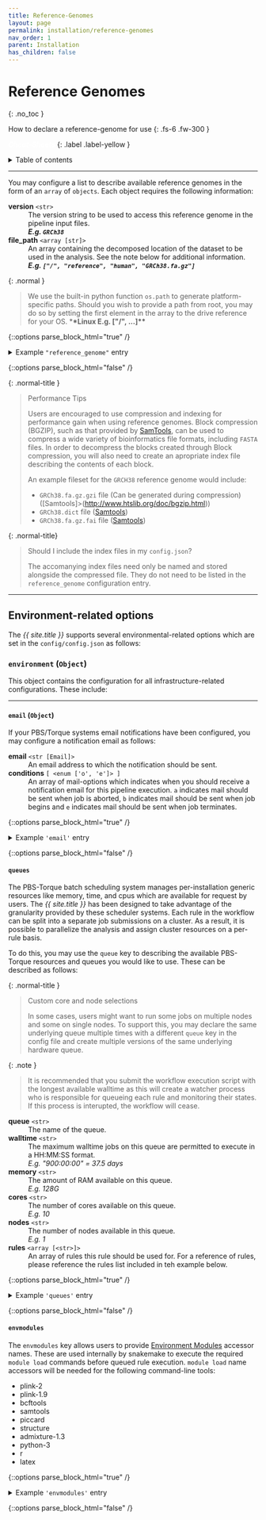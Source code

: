```yaml
---
title: Reference-Genomes
layout: page
permalink: installation/reference-genomes
nav_order: 1
parent: Installation
has_children: false
---
```


# Reference Genomes
{: .no_toc }

How to declare a reference-genome for use
{: .fs-6 .fw-300 }

<a href="{{ site.baseurl }}/cheat-sheets/quickstart" style="color: white; text-decoration: none;"><strong><i>Cheat-Sheets</i></strong></a>
{: .label .label-yellow }

<details markdown="block">
  <summary>
    Table of contents
  </summary>
  {: .text-delta }
1. TOC
{:toc}
</details>

---

You may configure a list to describe available reference genomes in the form of an `array` of `objects`. Each object requires the following information:

<dl class="def-wide">
  <dt><strong>version</strong>
    <code>&lt;str&gt;</code>
  </dt>
  <dd>The version string to be used to access this reference genome in the pipeline input files.
    <br><strong>
      <i>E.g.
        <code>GRCh38</code>
      </i>
    </strong>
  </dd>

  <dt><strong>file_path</strong>
    <code>&lt;array [str]&gt;</code>
  </dt>
  <dd>An array containing the decomposed location of the dataset to be used in the analysis. See the note below for additional information.
    <br><strong>
      <i>E.g.
        <code>["/", "reference", "human", "GRCh38.fa.gz"]</code>
      </i>
    </strong>
  </dd>
</dl>

{: .normal }
> We use the built-in python function `os.path` to generate platform-specific paths. Should you wish to provide a path from root, you may do so by setting the first element in the array to the drive reference for your OS. \***\*Linux E.g. ["/", ...]\*\***

{::options parse_block_html="true" /}

<details><summary class="text-delta" markdown="span">Example <code>"reference_genome"</code> entry</summary>
```json
{
  "reference_genome": [
    {
      "version": "GRCh38",
      "file_path": ["/", "reference", "human", "GRCh38.fa.gz"]
    },
    {
      "version": "GRCh37",
      "file_path": ["/", "reference", "human", "GRCh37.fa.gz"]
    }
  ]
}
```
</details>

{::options parse_block_html="false" /}

{: .normal-title }
> Performance Tips
>
> Users are encouraged to use compression and indexing for performance gain when using reference genomes. Block compression (BGZIP), such as that provided by [SamTools](http://www.htslib.org/doc/bgzip.html), can be used to compress a wide variety of bioinformatics file formats, including `FASTA` files. In order to decompress the blocks created through Block compression, you will also need to create an apropriate index file describing the contents of each block.
>
>An example fileset for the `GRCH38` reference genome would include:
>-  `GRCh38.fa.gz.gzi` file (Can be generated during compression) ([Samtools]>(http://www.htslib.org/doc/bgzip.html))
>-  `GRCh38.dict` file ([Samtools](http://www.htslib.org/doc/samtools-dict.html))
>-  `GRCh38.fa.gz.fai` file ([Samtools](http://www.htslib.org/doc/samtools-faidx.html))

{: .normal-title}
> Should I include the index files in my `config.json`?
>
> The accomanying index files need only be named and stored alongside the compressed file. They do not need to be listed in the `reference_genome` configuration entry.


---
## Environment-related options

The _{{ site.title }}_ supports several environmental-related options which are set in the `config/config.json` as follows:

### `environment` (`Object`)

This object contains the configuration for all infrastructure-related configurations. These include:

---
#### `email` (`Object`)
If your PBS/Torque systems email notifications have been configured, you may configure a  notification email as follows:

<dl class="def-wide">
  <dt><strong>email</strong> <code>&lt;str [Email]&gt;</code></dt>
  <dd>An email address to which the notification should be sent.</dd>

  <dt><strong>conditions</strong> <code>[ &lt;enum ['o', 'e']&gt; ]</code></dt>
  <dd>An array of mail-options which indicates when you should receive a notification email for this pipeline execution. <code>a</code> indicates mail should be sent when job is aborted, <code>b</code> indicates mail should be sent when job begins and <code>e</code> indicates mail should be sent when job terminates.</dd>
</dl>

{::options parse_block_html="true" /}

<details><summary class="text-delta" markdown="span">Example <code>'email'</code> entry</summary>
```json
{
    "email": {
        "email": "jane.doe@university.com",
        "conditions": ["o", "e"],
    }
}
```
</details>

{::options parse_block_html="false" /}

#### `queues`
The PBS-Torque batch scheduling system manages per-installation generic resources like memory, time, and cpus which are available for request by users. The _{{ site.title }}_ has been designed to take advantage of the granularity provided by these scheduler systems. Each rule in the workflow can be split into a separate job submissions on a cluster. As a result, it is possible to parallelize the analysis and assign cluster resources on a per-rule basis.

To do this, you may use the `queue` key to describing the available PBS-Torque resources and queues you would like to use. These can be described as follows:

{: .normal-title }
> Custom core and node selections
>
> In some cases, users might want to run some jobs on multiple nodes and some on single nodes. To support this, you may declare the same underlying queue multiple times with a different `queue` key in the config file and create multiple versions of the same underlying hardware queue.

{: .note }
> It is recommended that you submit the workflow execution script with the longest available walltime as this will create a watcher process who is responsible for queueing each rule and monitoring their states. If this process is interupted, the workflow will cease.

<dl>
  <dt><strong>queue</strong> <code>&lt;str&gt;</code></dt>
  <dd>The name of the queue.</dd>
  
  <dt><strong>walltime</strong> <code>&lt;str&gt;</code></dt>
  <dd>The maximum walltime jobs on this queue are permitted to execute in a HH:MM:SS format.
  <br><i>E.g. "900:00:00" = 37.5 days</i></dd>

  <dt><strong>memory</strong> <code>&lt;str&gt;</code></dt>
  <dd>The amount of RAM available on this queue.
  <br><i>E.g. 128G</i></dd>

  <dt><strong>cores</strong> <code>&lt;str&gt;</code></dt>
  <dd>The number of cores available on this queue.
  <br><i>E.g. 10</i></dd>

  <dt><strong>nodes</strong> <code>&lt;str&gt;</code></dt>
  <dd>The number of nodes available in this queue.
  <br><i>E.g. 1</i></dd>

  <dt><strong>rules</strong> <code>&lt;array [&lt;str&gt;]&gt;</code></dt>
  <dd>An array of rules this rule should be used for. For a reference of rules, please reference the rules list included in teh example below.</dd>
</dl>


{::options parse_block_html="true" /}

<details><summary class="text-delta" markdown="span">Example <code>'queues'</code> entry </summary>
```json
{
  "queues": [
    {
      "queue": "long",
      "walltime": "900:00:00",
      "memory": "128G",
      "cores": "10",
      "nodes": "1",
      "rules": [
        "all",
        "VALIDATE",
        "LIFTOVER",
        "COLLATE",
        "ALL_COLLATE",
        "ANNOTATE",
        "ADMIXTURE",
        "TRIM_AND_NAME",
        "FILTER",
        "TRANSPILE_CLUSTERS",
        "PLINK"
      ]
    }
  ]
}
```
</details>

{::options parse_block_html="false" /}

#### `envmodules`
The `envmodules` key allows users to provide [Environment Modules]() accessor names. These are used internally by snakemake to execute the required `module load` commands before queued rule execution. `module load` name accessors will be needed for the following command-line tools: 
- plink-2
- plink-1.9
- bcftools
- samtools
- piccard
- structure
- admixture-1.3
- python-3
- r
- latex


{::options parse_block_html="true" /}

<details><summary class="text-delta" markdown="span">Example <code>'envmodules'</code> entry</summary>
```json
{
  "envmodules": {
    "plink-2": "plink-2",
    "plink-1.9": "plink-1.9",
    "bcftools": "bcftools",
    "samtools": "samtools",
    "piccard": "piccard",
    "structure": "structure",
    "admixture-1.3": "admixture-1.3",
    "python-3": "python-3",
    "r": "r",
    "latex": "latex"
  }
}
```
</details>

{::options parse_block_html="false" /}